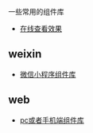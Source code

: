 一些常用的组件库
- [在线查看效果](https://weibozzz.github.io/some-componets/)
## weixin
- [微信小程序组件库](./weixin/README.md)


## web
- [pc或者手机端组件库](./web/README.md)

